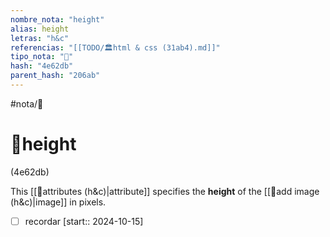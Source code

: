 ```yaml
---
nombre_nota: "height"
alias: height
letras: "h&c"
referencias: "[[TODO/🏛️html & css (31ab4).md]]"
tipo_nota: "📑"
hash: "4e62db"
parent_hash: "206ab"
---
```


#nota/📑

# 📑height
<div class="hash">(4e62db)</div>

This [[📑attributes (h&c)|attribute]]  specifies the __height__ of the [[📑add image (h&c)|image]] in pixels.




- [ ] recordar  [start:: 2024-10-15]

